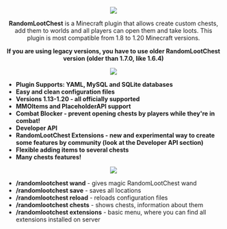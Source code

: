 <p align="center">
  <img src="https://i.imgur.com/GefxXTZ.png"/>
</p>

<p align="center"><b>RandomLootChest</b> is a Minecraft plugin that allows create custom chests, add them to worlds and all players can open them and take loots. This plugin is most compatible from 1.8 to 1.20 Minecraft versions.</p>

<p align="center"><b>If you are using legacy versions, you have to use older RandomLootChest version (older than 1.7.0, like 1.6.4)</b></p>

<p align="center">
  <img src="https://i.imgur.com/uL8z2c4.png"/>
</p>

<p align="center">
  <ul>
    <li><b>Plugin Supports: YAML, MySQL and SQLite databases</b></li>
    <li><b>Easy and clean configuration files</b></li>
    <li><b>Versions 1.13-1.20 - all officially supported</b></li>
    <li><b>MMOItems and PlaceholderAPI support</b></li>
    <li><b>Combat Blocker - prevent opening chests by players while they're in combat!</b></li>
    <li><b>Developer API</b></li>
    <li><b>RandomLootChest Extensions - new and experimental way to create some features by community (look at the Developer API section)</b></li>
    <li><b>Flexible adding items to several chests</b></li>
    <li><b>Many chests features!</b></li>
  </ul></p>

<p align="center">
  <img src="https://i.imgur.com/nHk0CSu.png"/>
</p>

<p align="center">
  <ul>
    <li><b>/randomlootchest wand</b> - gives magic RandomLootChest wand</li>
    <li><b>/randomlootchest save</b> - saves all locations</li>
    <li><b>/randomlootchest reload</b> - reloads configuration files</li>
    <li><b>/randomlootchest chests</b> - shows chests, information about them</li>
    <li><b>/randomlootchest extensions</b> - basic menu, where you can find all extensions installed on server</li>
  </ul></p>
